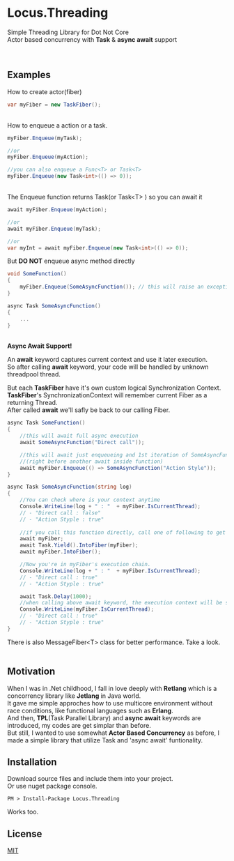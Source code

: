 # Locus.Threading

Simple Threading Library for Dot Not Core\
Actor based concurrency with **Task** & **async await** support

<br />

## Examples

How to create actor(fiber)
```cs
var myFiber = new TaskFiber();
```
\
How to enqueue a action or a task.
```cs
myFiber.Enqueue(myTask);

//or 
myFiber.Enqueue(myAction);

//you can also enqueue a Func<T> or Task<T>
myFiber.Enqueue(new Task<int>(() => 0));
```
\
The Enqueue function returns Task(or Task<T\> ) so you can await it
```cs
await myFiber.Enqueue(myAction);

//or
await myFiber.Enqueue(myTask);

//or
var myInt = await myFiber.Enqueue(new Task<int>(() => 0));
```
But **DO NOT** enqueue async method directly
```cs
void SomeFunction()
{
    myFiber.Enqueue(SomeAsyncFunction()); // this will raise an exception that task is already started
}

async Task SomeAsyncFunction()
{
    ...
}
```
\
**Async Await Support!**

An **await** keyword captures current context and use it later execution.\
So after calling **await** keyword, your code will be handled by unknown threadpool thread. 

But each **TaskFiber** have it's own custom logical Synchronization Context. \
**TaskFiber**'s SynchronizationContext will remember current Fiber as a returning Thread. \
After called **await** we'll safly be back to our calling Fiber.



```cs
async Task SomeFunction()
{
    //this will await full async execution
    await SomeAsyncFunction("Direct call"));

    //this will await just enqueueing and 1st iteration of SomeAsyncFunction.
    //(right before another await inside function)
    await myFiber.Enqueue(() => SomeAsyncFunction("Action Style"));
}

async Task SomeAsyncFunction(string log)
{
    //You can check where is your context anytime
    Console.WriteLine(log + " : "  + myFiber.IsCurrentThread);
    // - "Direct call : false"
    // - "Action Styple : true"
    
    //if you call this function directly, call one of following to get into TaskFiber execution
    await myFiber;
    await Task.Yield().IntoFiber(myFiber);
    await myFiber.IntoFiber();

    //Now you're in myFiber's execution chain.
    Console.WriteLine(log + " : "  + myFiber.IsCurrentThread);
    // - "Direct call : true"
    // - "Action Styple : true"

    await Task.Delay(1000);
    //when calling above await keyword, the execution context will be stored
    Console.WriteLine(myFiber.IsCurrentThread);
    // - "Direct call : true"
    // - "Action Styple : true"
}
```


There is also MessageFiber<T\> class for better performance. Take a look.
\
<br />


## Motivation

When I was in .Net childhood, I fall in love deeply with **Retlang** which is a concorrency library like **Jetlang** in Java world.\
It gave me simple approches how to use multicore environment without race conditions, like functional languages such as **Erlang**.\
And then, **TPL**(Task Parallel Library) and **async await** keywords are introduced, my codes are get simplar than before.\
But still, I wanted to use somewhat **Actor Based Concurrency** as before, I made a simple library that utilize Task and 'async await' funtionality.

## Installation

Download source files and include them into your project.\
Or use nuget package console.

```
PM > Install-Package Locus.Threading
```Works too.


## License

[MIT](https://raw.githubusercontent.com/locus84/Threading/c6f053aac6840c133dc7f2a302de8799ea6daf36/LICENSE)
